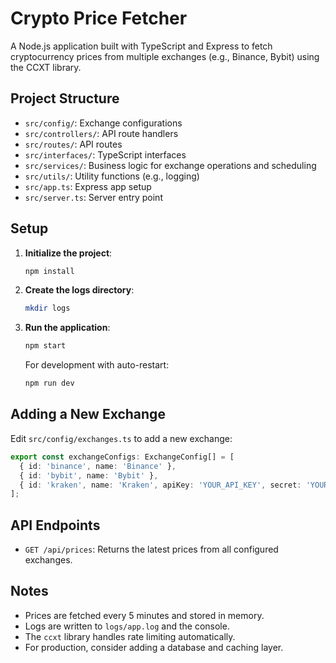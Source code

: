 # Crypto Price Fetcher

A Node.js application built with TypeScript and Express to fetch cryptocurrency prices from multiple exchanges (e.g., Binance, Bybit) using the CCXT library.

## Project Structure

- `src/config/`: Exchange configurations
- `src/controllers/`: API route handlers
- `src/routes/`: API routes
- `src/interfaces/`: TypeScript interfaces
- `src/services/`: Business logic for exchange operations and scheduling
- `src/utils/`: Utility functions (e.g., logging)
- `src/app.ts`: Express app setup
- `src/server.ts`: Server entry point

## Setup

1. **Initialize the project**:

   ```bash
   npm install
   ```

2. **Create the logs directory**:

   ```bash
   mkdir logs
   ```

3. **Run the application**:
   ```bash
   npm start
   ```
   For development with auto-restart:
   ```bash
   npm run dev
   ```

## Adding a New Exchange

Edit `src/config/exchanges.ts` to add a new exchange:

```typescript
export const exchangeConfigs: ExchangeConfig[] = [
  { id: 'binance', name: 'Binance' },
  { id: 'bybit', name: 'Bybit' },
  { id: 'kraken', name: 'Kraken', apiKey: 'YOUR_API_KEY', secret: 'YOUR_SECRET' },
];
```

## API Endpoints

- `GET /api/prices`: Returns the latest prices from all configured exchanges.

## Notes

- Prices are fetched every 5 minutes and stored in memory.
- Logs are written to `logs/app.log` and the console.
- The `ccxt` library handles rate limiting automatically.
- For production, consider adding a database and caching layer.
